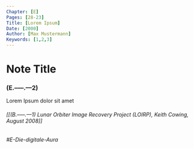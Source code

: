 ```yaml
---
Chapter: [E]
Pages: [28-23]
Title: [Lorem Ipsum]
Date: [2000]
Author: [Max Mustermann]
Keywords: [1,2,3]
---
```


# Note Title
### (E.–––.––2)

Lorem Ipsum dolor sit amet 

###### [[(B.–––.––1) Lunar Orbiter Image Recovery Project (LOIRP), Keith Cowing, August 2008]]
###### #E-Die-digitale-Aura